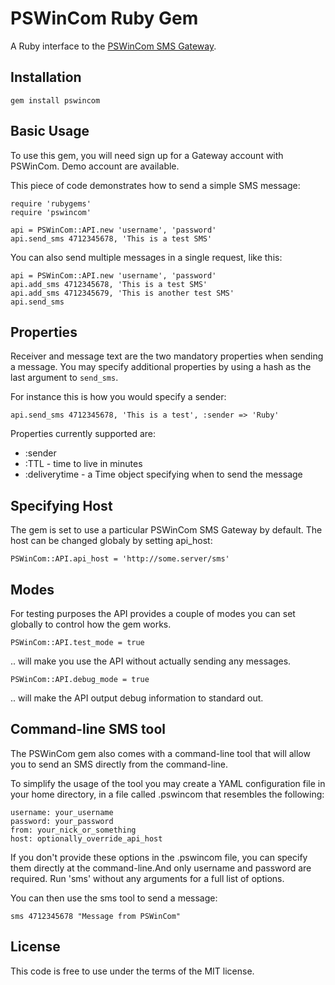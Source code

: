 PSWinCom Ruby Gem
=================

A Ruby interface to the [PSWinCom SMS Gateway](http://pswin.com/english/products/gateway).

Installation
------------

    gem install pswincom

Basic Usage
-----------
To use this gem, you will need sign up for a Gateway account with PSWinCom. Demo account are available.

This piece of code demonstrates how to send a simple SMS message:

    require 'rubygems'
    require 'pswincom'

    api = PSWinCom::API.new 'username', 'password'
    api.send_sms 4712345678, 'This is a test SMS' 

You can also send multiple messages in a single request, like this:

    api = PSWinCom::API.new 'username', 'password'
    api.add_sms 4712345678, 'This is a test SMS' 
    api.add_sms 4712345679, 'This is another test SMS' 
    api.send_sms 

Properties
----------
Receiver and message text are the two mandatory properties when sending a message. You may specify additional properties by using a hash as the last argument to `send_sms`.

For instance this is how you would specify a sender:

    api.send_sms 4712345678, 'This is a test', :sender => 'Ruby'

Properties currently supported are:

* :sender
* :TTL - time to live in minutes
* :deliverytime - a Time object specifying when to send the message

Specifying Host
---------------
The gem is set to use a particular PSWinCom SMS Gateway by default. The host can be changed globaly by setting api_host:

    PSWinCom::API.api_host = 'http://some.server/sms'

Modes
-----
For testing purposes the API provides a couple of modes you can set globally to control how the gem works.

    PSWinCom::API.test_mode = true

.. will make you use the API without actually sending any messages.

    PSWinCom::API.debug_mode = true

.. will make the API output debug information to standard out.

Command-line SMS tool
---------------------
The PSWinCom gem also comes with a command-line tool that will allow you to send an SMS directly from the command-line.

To simplify the usage of the tool you may create a YAML configuration file in your home directory, in a file called .pswincom that resembles the following:

    username: your_username
    password: your_password
    from: your_nick_or_something
    host: optionally_override_api_host

If you don't provide these options in the .pswincom file, you can specify them directly at the command-line.And only username and password are required. Run 'sms' without any arguments for a full list of options.

You can then use the sms tool to send a message:

    sms 4712345678 "Message from PSWinCom"

License
-------
This code is free to use under the terms of the MIT license.

